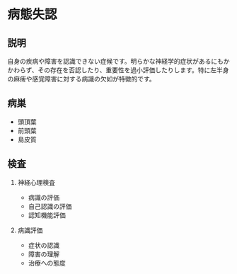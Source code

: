 
# 病態失認

## 説明

自身の疾病や障害を認識できない症候です。明らかな神経学的症状があるにもかかわらず、その存在を否認したり、重要性を過小評価したりします。特に左半身の麻痺や感覚障害に対する病識の欠如が特徴的です。

## 病巣

- 頭頂葉
- 前頭葉
- 島皮質

## 検査

1. 神経心理検査

   - 病識の評価
   - 自己認識の評価
   - 認知機能評価

2. 病識評価
   - 症状の認識
   - 障害の理解
   - 治療への態度
